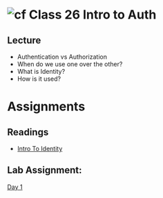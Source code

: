 # ![cf](http://i.imgur.com/7v5ASc8.png) Class 26 Intro to Auth

## Lecture
- Authentication vs Authorization
- When do we use one over the other?
- What is Identity?
- How is it used?

# Assignments 

## Readings
- [Intro To Identity](https://docs.microsoft.com/en-us/aspnet/core/security/authentication/identity?view=aspnetcore-2.1&tabs=visual-studio%2Caspnetcore2x)

## Lab Assignment:
[Day 1](https://github.com/codefellows-seattle-dotnet-401d3/Week6-ECommerce-Store)
